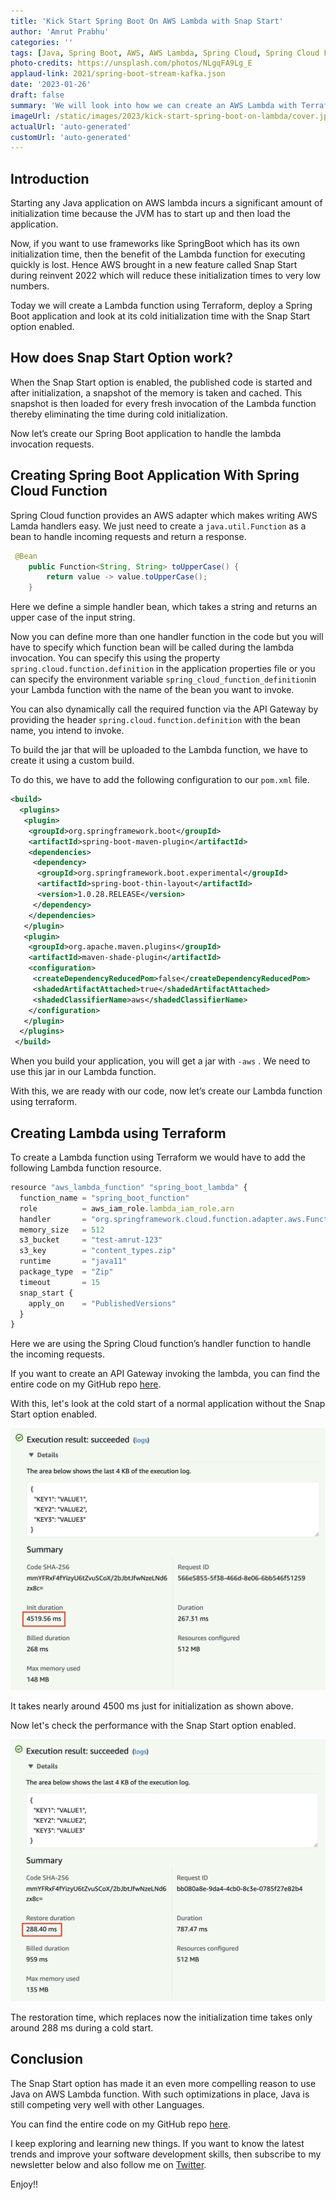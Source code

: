 ```yaml
---
title: 'Kick Start Spring Boot On AWS Lambda with Snap Start'
author: 'Amrut Prabhu'
categories: ''
tags: [Java, Spring Boot, AWS, AWS Lambda, Spring Cloud, Spring Cloud Functions]
photo-credits: https://unsplash.com/photos/NLgqFA9Lg_E
applaud-link: 2021/spring-boot-stream-kafka.json
date: '2023-01-26'
draft: false
summary: 'We will look into how we can create an AWS Lambda with Terraform and run a Spring Boot application to view its performance with the Snap Start option enabled'
imageUrl: /static/images/2023/kick-start-spring-boot-on-lambda/cover.jpg
actualUrl: 'auto-generated'
customUrl: 'auto-generated'
---
```


## Introduction

Starting any Java application on AWS lambda incurs a significant amount of initialization time because the JVM has to start up and then load the application.

Now, if you want to use frameworks like SpringBoot which has its own initialization time, then the benefit of the Lambda function for executing quickly is lost. Hence AWS brought in a new feature called Snap Start during reinvent 2022 which will reduce these initialization times to very low numbers.

Today we will create a Lambda function using Terraform, deploy a Spring Boot application and look at its cold initialization time with the Snap Start option enabled.

<AdsFlows id="adflow1" slot="8168941152" />

## How does Snap Start Option work?

When the Snap Start option is enabled, the published code is started and after initialization, a snapshot of the memory is taken and cached. This snapshot is then loaded for every fresh invocation of the Lambda function thereby eliminating the time during cold initialization.

Now let’s create our Spring Boot application to handle the lambda invocation requests.

## Creating Spring Boot Application With Spring Cloud Function

Spring Cloud function provides an AWS adapter which makes writing AWS Lamda handlers easy. We just need to create a `java.util.Function` as a bean to handle incoming requests and return a response.

```java
 @Bean
    public Function<String, String> toUpperCase() {
        return value -> value.toUpperCase();
    }
```

Here we define a simple handler bean, which takes a string and returns an upper case of the input string.

Now you can define more than one handler function in the code but you will have to specify which function bean will be called during the lambda invocation. You can specify this using the property `spring.cloud.function.definition` in the application properties file or you can specify the environment variable `spring_cloud_function_definition`in your Lambda function with the name of the bean you want to invoke.

You can also dynamically call the required function via the API Gateway by providing the header `spring.cloud.function.definition` with the bean name, you intend to invoke.

To build the jar that will be uploaded to the Lambda function, we have to create it using a custom build.

To do this, we have to add the following configuration to our `pom.xml` file.

```xml
<build>
  <plugins>
   <plugin>
    <groupId>org.springframework.boot</groupId>
    <artifactId>spring-boot-maven-plugin</artifactId>
    <dependencies>
     <dependency>
      <groupId>org.springframework.boot.experimental</groupId>
      <artifactId>spring-boot-thin-layout</artifactId>
      <version>1.0.28.RELEASE</version>
     </dependency>
    </dependencies>
   </plugin>
   <plugin>
    <groupId>org.apache.maven.plugins</groupId>
    <artifactId>maven-shade-plugin</artifactId>
    <configuration>
     <createDependencyReducedPom>false</createDependencyReducedPom>
     <shadedArtifactAttached>true</shadedArtifactAttached>
     <shadedClassifierName>aws</shadedClassifierName>
    </configuration>
   </plugin>
  </plugins>
 </build>
```

<AdsFlows id="adflow2" slot="2393870295" />

When you build your application, you will get a jar with `-aws` . We need to use this jar in our Lambda function.

With this, we are ready with our code, now let’s create our Lambda function using terraform.

## Creating Lambda using Terraform

To create a Lambda function using Terraform we would have to add the following Lambda function resource.

```typescript
resource "aws_lambda_function" "spring_boot_lambda" {
  function_name = "spring_boot_function"
  role          = aws_iam_role.lambda_iam_role.arn
  handler       = "org.springframework.cloud.function.adapter.aws.FunctionInvoker::handleRequest"
  memory_size   = 512
  s3_bucket     = "test-amrut-123"
  s3_key        = "content_types.zip"
  runtime       = "java11"
  package_type  = "Zip"
  timeout       = 15
  snap_start {
    apply_on    = "PublishedVersions"
  }
}
```

Here we are using the Spring Cloud function’s handler function to handle the incoming requests.

If you want to create an API Gateway invoking the lambda, you can find the entire code on my GitHub repo [here](https://github.com/amrutprabhu/spring-boot-lambda-snap-start).

With this, let's look at the cold start of a normal application without the Snap Start option enabled.

![AWS Lambda Normal Execution](/static/images/2023/kick-start-spring-boot-on-lambda/normal.png)

It takes nearly around 4500 ms just for initialization as shown above.

Now let's check the performance with the Snap Start option enabled.

<AdsFlows id="adflow3" slot="1404222257" />

![AWS Lambda with Snap Start](/static/images/2023/kick-start-spring-boot-on-lambda/snapstart.png)

The restoration time, which replaces now the initialization time takes only around 288 ms during a cold start.

## Conclusion

The Snap Start option has made it an even more compelling reason to use Java on AWS Lambda function. With such optimizations in place, Java is still competing very well with other Languages.

You can find the entire code on my GitHub repo [here](https://github.com/amrutprabhu/spring-boot-lambda-snap-start).

I keep exploring and learning new things. If you want to know the latest trends and improve your software development skills, then subscribe to my newsletter below and also follow me on [Twitter](https://twitter.com/amrutprabhu42).

Enjoy!!
